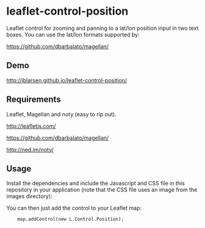 # leaflet-control-position
Leaflet control for zooming and panning to a lat/lon 
position input in two text boxes. You can use the 
lat/lon formats supported by:

https://github.com/dbarbalato/magellan/

## Demo
http://jblarsen.github.io/leaflet-control-position/

## Requirements
Leaflet, Magellan and noty (easy to rip out).

http://leafletjs.com/

https://github.com/dbarbalato/magellan/

http://ned.im/noty/

## Usage
Install the dependencies and include the Javascript and CSS
file in this repository in your application (note that the 
CSS file uses an image from the images directory):

You can then just add the control to your Leaflet map:

        map.addControl(new L.Control.Position);
